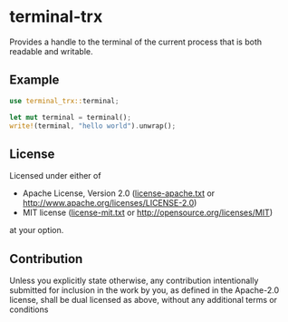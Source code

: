 # terminal-trx

Provides a handle to the terminal of the current process that is both readable and writable.

## Example
```rust
use terminal_trx::terminal;

let mut terminal = terminal();
write!(terminal, "hello world").unwrap();
```

## License
Licensed under either of

* Apache License, Version 2.0
  ([license-apache.txt](license-apache.txt) or http://www.apache.org/licenses/LICENSE-2.0)
* MIT license
  ([license-mit.txt](license-mit.txt) or http://opensource.org/licenses/MIT)

at your option.

## Contribution
Unless you explicitly state otherwise, any contribution intentionally submitted
for inclusion in the work by you, as defined in the Apache-2.0 license, shall be
dual licensed as above, without any additional terms or conditions
